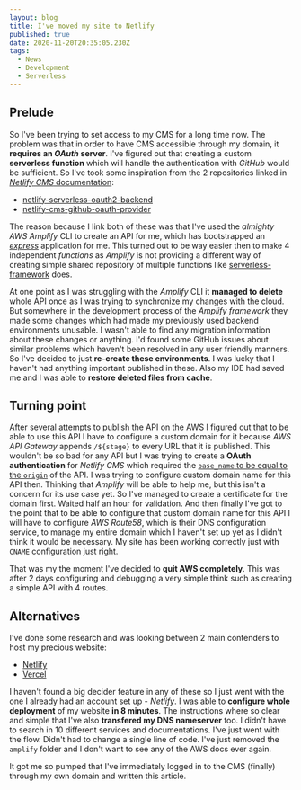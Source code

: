```yaml
---
layout: blog
title: I've moved my site to Netlify
published: true
date: 2020-11-20T20:35:05.230Z
tags:
  - News
  - Development
  - Serverless
---
```

## Prelude

So I've been trying to set access to my CMS for a long time now. The problem was that in order to have CMS accessible through my domain, it **requires an _OAuth_ server**.
I've figured out that creating a custom **serverless function** which will handle the authentication with _GitHub_ would be sufficient.
So I've took some inspiration from the 2 repositories linked in [_Netlify CMS_ documentation](https://www.netlifycms.org/docs/external-oauth-clients/):

- [netlify-serverless-oauth2-backend](https://github.com/marksteele/netlify-serverless-oauth2-backend)
- [netlify-cms-github-oauth-provider](https://github.com/vencax/netlify-cms-github-oauth-provider)

The reason because I link both of these was that I've used the _almighty AWS Amplify_ CLI to create an API for me, which has bootstrapped an [_express_](http://expressjs.com/) application for me. This turned out to be way easier then to make 4 independent _functions_ as _Amplify_ is not providing a different way of creating simple shared repository of multiple functions like [serverless-framework](https://www.serverless.com/) does.

At one point as I was struggling with the _Amplify_ CLI it **managed to delete** whole API once as I was trying to synchronize my changes with the cloud. But somewhere in the development process of the _Amplify framework_ they made some changes which had made my previously used backend environments unusable. I wasn't able to find any migration information about these changes or anything. I'd found some GitHub issues about similar problems which haven't been resolved in any user friendly manners. So I've decided to just **re-create these environments**. I was lucky that I haven't had anything important published in these. Also my IDE had saved me and I was able to **restore deleted files from cache**.

## Turning point

After several attempts to publish the API on the AWS I figured out that to be able to use this API I have to configure a custom domain for it because _AWS API Gateway_ appends `/${stage}` to every URL that it is published. This wouldn't be so bad for any API but I was trying to create a **OAuth authentication** for _Netlify CMS_ which required the [`base_name` to be equal to the `origin`](https://github.com/netlify/netlify-cms/blob/aded9d7c24f40f6fa6a159ea764c1e4fccbe82c3/packages/netlify-cms-lib-auth/src/netlify-auth.js#L44) of the API. I was trying to configure custom domain name for this API then. Thinking that _Amplify_ will be able to help me, but this isn't a concern for its use case yet. So I've managed to create a certificate for the domain first. Waited half an hour for validation. And then finally I've got to the point that to be able to configure that custom domain name for this API I will have to configure _AWS Route58_, which is their DNS configuration service, to manage my entire domain which I haven't set up yet as I didn't think it would be necessary. My site has been working correctly just with `CNAME` configuration just right.

That was my the moment I've decided to **quit AWS completely**. This was after 2 days configuring and debugging a very simple think such as creating a simple API with 4 routes.

## Alternatives

I've done some research and was looking between 2 main contenders to host my precious website:

- [Netlify](https://www.netlify.com/)
- [Vercel](https://vercel.com/)

I haven't found a big decider feature in any of these so I just went with the one I already had an account set up - _Netlify_.
I was able to **configure whole deployment** of my website **in 8 minutes**.
The instructions where so clear and simple that I've also **transfered my DNS nameserver** too. I didn't have to search in 10 different services and documentations. I've just went with the flow. Didn't had to change a single line of code. I've just removed the `amplify` folder and I don't want to see any of the AWS docs ever again.

It got me so pumped that I've immediately logged in to the CMS (finally) through my own domain and written this article.